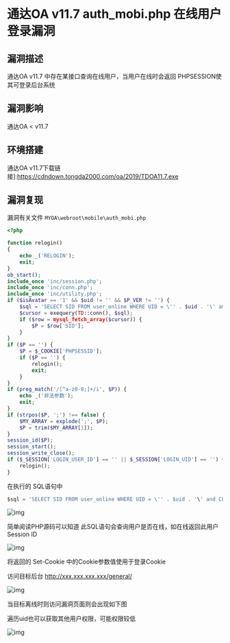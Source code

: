 # 通达OA v11.7 auth_mobi.php 在线用户登录漏洞

## 漏洞描述

通达OA v11.7 中存在某接口查询在线用户，当用户在线时会返回 PHPSESSION使其可登录后台系统

## 漏洞影响

<a-checkbox checked>通达OA < v11.7</a-checkbox></br>

## 环境搭建

<a-checkbox checked>通达OA v11.7下载链接]:https://cdndown.tongda2000.com/oa/2019/TDOA11.7.exe</a-checkbox></br>

## 漏洞复现

漏洞有关文件 `MYOA\webroot\mobile\auth_mobi.php`

```php
<?php

function relogin()
{
    echo _('RELOGIN');
    exit;
}
ob_start();
include_once 'inc/session.php';
include_once 'inc/conn.php';
include_once 'inc/utility.php';
if ($isAvatar == '1' && $uid != '' && $P_VER != '') {
    $sql = 'SELECT SID FROM user_online WHERE UID = \'' . $uid . '\' and CLIENT = \'' . $P_VER . '\'';
    $cursor = exequery(TD::conn(), $sql);
    if ($row = mysql_fetch_array($cursor)) {
        $P = $row['SID'];
    }
}
if ($P == '') {
    $P = $_COOKIE['PHPSESSID'];
    if ($P == '') {
        relogin();
        exit;
    }
}
if (preg_match('/[^a-z0-9;]+/i', $P)) {
    echo _('非法参数');
    exit;
}
if (strpos($P, ';') !== false) {
    $MY_ARRAY = explode(';', $P);
    $P = trim($MY_ARRAY[1]);
}
session_id($P);
session_start();
session_write_close();
if ($_SESSION['LOGIN_USER_ID'] == '' || $_SESSION['LOGIN_UID'] == '') {
    relogin();
}
```



在执行的 SQL语句中



```sql
$sql = 'SELECT SID FROM user_online WHERE UID = \'' . $uid . '\' and CLIENT = \'' . $P_VER . '\'';
```



![img](/assets/PeiQi-Wiki/img/tongdaoa-25.png)



简单阅读PHP源码可以知道 此SQL语句会查询用户是否在线，如在线返回此用户 Session ID



![img](/assets/PeiQi-Wiki/img/tongdaoa-26.png)



将返回的 Set-Cookie 中的Cookie参数值使用于登录Cookie

访问目标后台 http://xxx.xxx.xxx.xxx/general/

![img](/assets/PeiQi-Wiki/img/tongdaoa-27.png)



当目标离线时则访问漏洞页面则会出现如下图

遍历uid也可以获取其他用户权限，可能权限较低

![img](/assets/PeiQi-Wiki/img/tongdaoa-28.png)